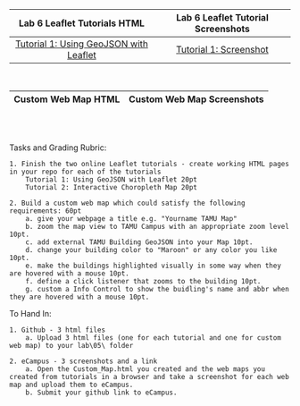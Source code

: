 |Lab 6 Leaflet Tutorials HTML|Lab 6 Leaflet Tutorial Screenshots|
|:------:|:------:|
|[Tutorial 1: Using GeoJSON with Leaflet](Tutorial1.html)|[Tutorial 1: Screenshot](Screenshot_Tutorial_1.png)|
<br/>

|Custom Web Map HTML|Custom Web Map Screenshots|
|:------:|:------:|
<br/>
<br/>


Tasks and Grading Rubric:

    1. Finish the two online Leaflet tutorials - create working HTML pages in your repo for each of the tutorials
        Tutorial 1: Using GeoJSON with Leaflet 20pt
        Tutorial 2: Interactive Choropleth Map 20pt

    2. Build a custom web map which could satisfy the following requirements: 60pt
        a. give your webpage a title e.g. "Yourname TAMU Map"
        b. zoom the map view to TAMU Campus with an appropriate zoom level 10pt.
        c. add external TAMU Building GeoJSON into your Map 10pt.
        d. change your building color to "Maroon" or any color you like 10pt.
        e. make the buildings highlighted visually in some way when they are hovered with a mouse 10pt.
        f. define a click listener that zooms to the building 10pt.
        g. custom a Info Control to show the buidling's name and abbr when they are hovered with a mouse 10pt.


To Hand In:

    1. Github - 3 html files
        a. Upload 3 html files (one for each tutorial and one for custom web map) to your lab\05\ folder

    2. eCampus - 3 screenshots and a link
        a. Open the Custom_Map.html you created and the web maps you created from tutorials in a browser and take a screenshot for each web map and upload them to eCampus.
        b. Submit your github link to eCampus.